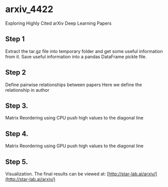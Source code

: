 # arxiv_4422
Exploring Highly Cited arXiv Deep Learning Papers

## Step 1
Extract the tar.gz file into temporary folder and get some useful information from it.
Save useful information into a pandas DataFrame pickle file.

## Step 2
Define pairwise relationships between papers
Here we define the relationship in author

## Step 3.
Matrix Reordering using CPU
push high values to the diagonal line

## Step 4.
Matrix Reordering using GPU
push high values to the diagonal line

## Step 5.
Visualization.
The final results can be viewed at: [http://star-lab.ai/arxiv/](http://star-lab.ai/arxiv/)

